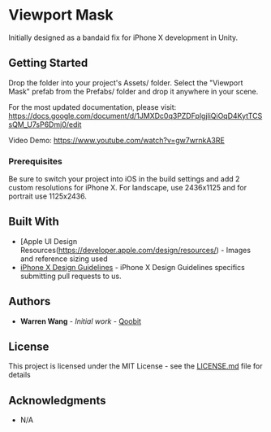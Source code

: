 # Viewport Mask

Initially designed as a bandaid fix for iPhone X development in Unity.

## Getting Started

Drop the folder into your project's Assets/ folder. Select the "Viewport Mask" prefab from the Prefabs/ folder and drop it anywhere in your scene.

For the most updated documentation, please visit:
https://docs.google.com/document/d/1JMXDc0q3PZDFplgjliQiOqD4KytTCSsQM_U7sP6Dmj0/edit

Video Demo:
https://www.youtube.com/watch?v=gw7wrnkA3RE

### Prerequisites

Be sure to switch your project into iOS in the build settings and add 2 custom resolutions for iPhone X. For landscape, use 2436x1125 and for portrait use 1125x2436.

## Built With

* [Apple UI Design Resources(https://developer.apple.com/design/resources/) - Images and reference sizing used
* [iPhone X Design Guidelines](https://developer.apple.com/ios/human-interface-guidelines/overview/iphone-x/) - iPhone X Design Guidelines specifics
submitting pull requests to us.


## Authors

* **Warren Wang** - *Initial work* - [Qoobit](https://qoobit.com)


## License

This project is licensed under the MIT License - see the [LICENSE.md](LICENSE.md) file for details

## Acknowledgments

* N/A

